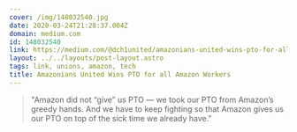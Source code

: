 ```yaml
---
cover: /img/148032540.jpg
date: 2020-03-24T21:28:37.004Z
domain: medium.com
id: 148032540
link: https://medium.com/@dch1united/amazonians-united-wins-pto-for-all-amazon-workers-f17e6ffbb192
layout: ../../layouts/post-layout.astro
tags: link, unions, amazon, tech
title: Amazonians United Wins PTO for all Amazon Workers
---
```


> "Amazon did not “give” us PTO — we took our PTO from Amazon’s greedy hands. And we have to keep fighting so that Amazon gives us our PTO on top of the sick time we already have."
